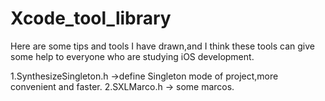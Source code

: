 # Xcode_tool_library
Here are some tips and tools I have drawn,and I think these tools can give some help to  everyone who are studying iOS development.

1.SynthesizeSingleton.h ->define Singleton mode of project,more convenient and faster.
2.SXLMarco.h -> some marcos.
